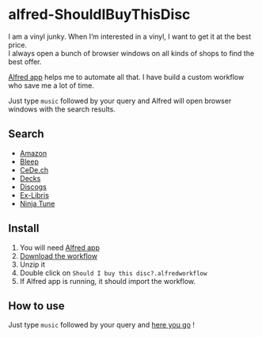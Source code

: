 alfred-ShouldIBuyThisDisc
=========================

I am a vinyl junky. When I’m interested in a vinyl, I want to get it at the best price.  
I always open a bunch of browser windows on all kinds of shops to find the best offer.

[Alfred app](http://www.alfredapp.com/) helps me to automate all that. I have build a custom workflow who save me a lot of time.

Just type `music` followed by your query and Alfred will open browser windows with the search results.

## Search

- [Amazon](http://www.amazon.com)
- [Bleep](http://www.bleep.com)
- [CeDe.ch](http://www.cede.ch)
- [Decks](http://www.decks.de)
- [Discogs](http://www.discogs.com)
- [Ex-Libris](http://www.exlibris.ch)
- [Ninja Tune](http://www.ninjatune.net)

## Install

1. You will need [Alfred app](http://www.alfredapp.com/)
1. [Download the workflow](https://github.com/alienlebarge/alfred-ShouldIBuyThisDisc/archive/master.zip)
1. Unzip it
1. Double click on `Should I buy this disc?.alfredworkflow`
1. If Alfred app is running, it should import the workflow.

## How to use

Just type `music` followed by your query and [here you go](http://media3.giphy.com/media/6nBKVwPAF0rIs/giphy.gif) !

